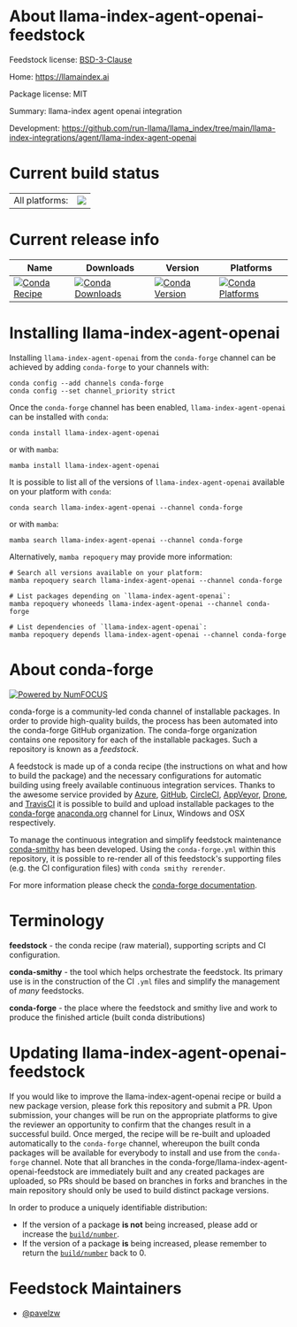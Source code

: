 About llama-index-agent-openai-feedstock
========================================

Feedstock license: [BSD-3-Clause](https://github.com/conda-forge/llama-index-agent-openai-feedstock/blob/main/LICENSE.txt)

Home: https://llamaindex.ai

Package license: MIT

Summary: llama-index agent openai integration

Development: https://github.com/run-llama/llama_index/tree/main/llama-index-integrations/agent/llama-index-agent-openai

Current build status
====================


<table><tr><td>All platforms:</td>
    <td>
      <a href="https://dev.azure.com/conda-forge/feedstock-builds/_build/latest?definitionId=21594&branchName=main">
        <img src="https://dev.azure.com/conda-forge/feedstock-builds/_apis/build/status/llama-index-agent-openai-feedstock?branchName=main">
      </a>
    </td>
  </tr>
</table>

Current release info
====================

| Name | Downloads | Version | Platforms |
| --- | --- | --- | --- |
| [![Conda Recipe](https://img.shields.io/badge/recipe-llama--index--agent--openai-green.svg)](https://anaconda.org/conda-forge/llama-index-agent-openai) | [![Conda Downloads](https://img.shields.io/conda/dn/conda-forge/llama-index-agent-openai.svg)](https://anaconda.org/conda-forge/llama-index-agent-openai) | [![Conda Version](https://img.shields.io/conda/vn/conda-forge/llama-index-agent-openai.svg)](https://anaconda.org/conda-forge/llama-index-agent-openai) | [![Conda Platforms](https://img.shields.io/conda/pn/conda-forge/llama-index-agent-openai.svg)](https://anaconda.org/conda-forge/llama-index-agent-openai) |

Installing llama-index-agent-openai
===================================

Installing `llama-index-agent-openai` from the `conda-forge` channel can be achieved by adding `conda-forge` to your channels with:

```
conda config --add channels conda-forge
conda config --set channel_priority strict
```

Once the `conda-forge` channel has been enabled, `llama-index-agent-openai` can be installed with `conda`:

```
conda install llama-index-agent-openai
```

or with `mamba`:

```
mamba install llama-index-agent-openai
```

It is possible to list all of the versions of `llama-index-agent-openai` available on your platform with `conda`:

```
conda search llama-index-agent-openai --channel conda-forge
```

or with `mamba`:

```
mamba search llama-index-agent-openai --channel conda-forge
```

Alternatively, `mamba repoquery` may provide more information:

```
# Search all versions available on your platform:
mamba repoquery search llama-index-agent-openai --channel conda-forge

# List packages depending on `llama-index-agent-openai`:
mamba repoquery whoneeds llama-index-agent-openai --channel conda-forge

# List dependencies of `llama-index-agent-openai`:
mamba repoquery depends llama-index-agent-openai --channel conda-forge
```


About conda-forge
=================

[![Powered by
NumFOCUS](https://img.shields.io/badge/powered%20by-NumFOCUS-orange.svg?style=flat&colorA=E1523D&colorB=007D8A)](https://numfocus.org)

conda-forge is a community-led conda channel of installable packages.
In order to provide high-quality builds, the process has been automated into the
conda-forge GitHub organization. The conda-forge organization contains one repository
for each of the installable packages. Such a repository is known as a *feedstock*.

A feedstock is made up of a conda recipe (the instructions on what and how to build
the package) and the necessary configurations for automatic building using freely
available continuous integration services. Thanks to the awesome service provided by
[Azure](https://azure.microsoft.com/en-us/services/devops/), [GitHub](https://github.com/),
[CircleCI](https://circleci.com/), [AppVeyor](https://www.appveyor.com/),
[Drone](https://cloud.drone.io/welcome), and [TravisCI](https://travis-ci.com/)
it is possible to build and upload installable packages to the
[conda-forge](https://anaconda.org/conda-forge) [anaconda.org](https://anaconda.org/)
channel for Linux, Windows and OSX respectively.

To manage the continuous integration and simplify feedstock maintenance
[conda-smithy](https://github.com/conda-forge/conda-smithy) has been developed.
Using the ``conda-forge.yml`` within this repository, it is possible to re-render all of
this feedstock's supporting files (e.g. the CI configuration files) with ``conda smithy rerender``.

For more information please check the [conda-forge documentation](https://conda-forge.org/docs/).

Terminology
===========

**feedstock** - the conda recipe (raw material), supporting scripts and CI configuration.

**conda-smithy** - the tool which helps orchestrate the feedstock.
                   Its primary use is in the construction of the CI ``.yml`` files
                   and simplify the management of *many* feedstocks.

**conda-forge** - the place where the feedstock and smithy live and work to
                  produce the finished article (built conda distributions)


Updating llama-index-agent-openai-feedstock
===========================================

If you would like to improve the llama-index-agent-openai recipe or build a new
package version, please fork this repository and submit a PR. Upon submission,
your changes will be run on the appropriate platforms to give the reviewer an
opportunity to confirm that the changes result in a successful build. Once
merged, the recipe will be re-built and uploaded automatically to the
`conda-forge` channel, whereupon the built conda packages will be available for
everybody to install and use from the `conda-forge` channel.
Note that all branches in the conda-forge/llama-index-agent-openai-feedstock are
immediately built and any created packages are uploaded, so PRs should be based
on branches in forks and branches in the main repository should only be used to
build distinct package versions.

In order to produce a uniquely identifiable distribution:
 * If the version of a package **is not** being increased, please add or increase
   the [``build/number``](https://docs.conda.io/projects/conda-build/en/latest/resources/define-metadata.html#build-number-and-string).
 * If the version of a package **is** being increased, please remember to return
   the [``build/number``](https://docs.conda.io/projects/conda-build/en/latest/resources/define-metadata.html#build-number-and-string)
   back to 0.

Feedstock Maintainers
=====================

* [@pavelzw](https://github.com/pavelzw/)

